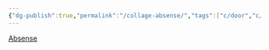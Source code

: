 ```yaml
---
{"dg-publish":true,"permalink":"/collage-absense/","tags":["c/door","c/distortion","c/window","c/abstract","c/blue","c/purple"],"created":"2024-01-03T13:37:19.466-05:00","updated":"2024-01-03T13:37:55.736-05:00"}
---
```



[Absense](https://www.instagram.com/p/CIH3OV-hQ8l/)
